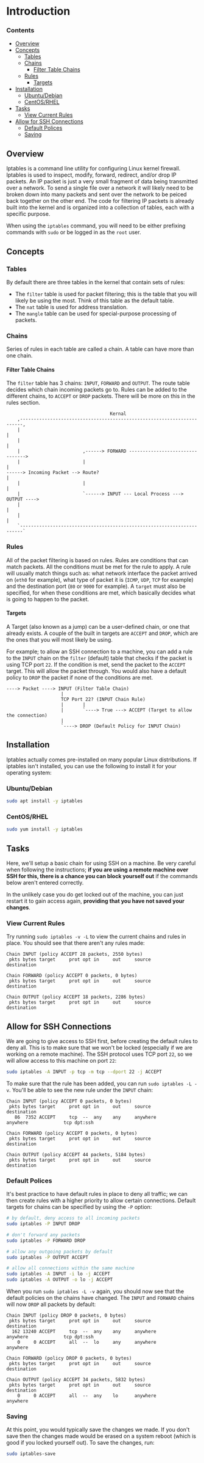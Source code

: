 <!--PROPS
{
    "estTime": 25
}
-->
# Introduction
<!--TOC_START-->
### Contents
- [Overview](#overview)
- [Concepts](#concepts)
	- [Tables](#tables)
	- [Chains](#chains)
		- [Filter Table Chains](#filter-table-chains)
	- [Rules](#rules)
		- [Targets](#targets)
- [Installation](#installation)
	- [Ubuntu/Debian](#ubuntudebian)
	- [CentOS/RHEL](#centosrhel)
- [Tasks](#tasks)
	- [View Current Rules](#view-current-rules)
- [Allow for SSH Connections](#allow-for-ssh-connections)
	- [Default Polices](#default-polices)
	- [Saving](#saving)

<!--TOC_END-->
## Overview
Iptables is a command line utility for configuring Linux kernel firewall.
Iptables is used to inspect, modify, forward, redirect, and/or drop IP packets.
An IP packet is just a very small fragment of data being transmitted over a network.
To send a single file over a network it will likely need to be broken down into many packets and sent over the network to be peiced back together on the other end.
The code for filtering IP packets is already built into the kernel and is organized into a collection of tables, each with a specific purpose. 

When using the `iptables` command, you will need to be either prefixing commands with `sudo` or be logged in as the `root` user.

## Concepts
### Tables
By default there are three tables in the kernel that contain sets of rules:
- The `filter` table is used for packet filtering; this is the table that you will likely be using the most. Think of this table as the default table.
- The `nat` table is used for address translation.
- The `mangle` table can be used for special-purpose processing of packets.
### Chains
Series of rules in each table are called a chain.
A table can have more than one chain.
#### Filter Table Chains
The `filter` table has 3 chains: `INPUT`, `FORWARD` and `OUTPUT`.
The route table decides which chain incoming packets go to.
Rules can be added to the different chains, to `ACCEPT` or `DROP` packets. There will be more on this in the rules section.
```text
                                      Kernal
    ,-----------------------------------------------------------------------,
    |                                                                       |
    |                                                                       |
    |                       ,------> FORWARD -------------------------------->
    |                       |                                               |
------> Incoming Packet --> Route?                                          |
    |                       |                                               |
    |                       `------> INPUT --- Local Process ---> OUTPUT ---->
    |                                                                       |
    |                                                                       |
    `-----------------------------------------------------------------------`
```
### Rules
All of the packet filtering is based on rules.
Rules are conditions that can match packets. All the conditions must be met for the rule to apply.
A rule will usually match things such as: what network interface the packet arrived on (`eth0` for example), what type of packet it is (`ICMP`, `UDP`, `TCP` for example) and the destination port (`80` or `9000` for example).
A `target` must also be specified, for when these conditions are met, which basically decides what is going to happen to the packet.
#### Targets
A Target (also known as a jump) can be a user-defined chain, or one that already exists.
A couple of the built in targets are `ACCEPT` and `DROP`, which are the ones that you will most likely be using.

For example; to allow an SSH connection to a machine, you can add a rule to the `INPUT` chain on the `filter` (default) table that checks if the packet is using TCP port `22`.
If the condition is met, send the packet to the `ACCEPT` target. This will allow the packet through.
You would also have a default policy to `DROP` the packet if none of the conditions are met.
```text
----> Packet ----> INPUT (Filter Table Chain) 
                    |
                    TCP Port 22? (INPUT Chain Rule)
                    |       |
                    |       `----> True ---> ACCEPT (Target to allow the connection)
                    |       
                    `----> DROP (Default Policy for INPUT Chain)
```
## Installation
Iptables actually comes pre-installed on many popular Linux distributions.
If iptables isn't installed, you can use the following to install it for your operating system:
### Ubuntu/Debian
```bash
sudo apt install -y iptables
``` 
### CentOS/RHEL
```bash
sudo yum install -y iptables
```
## Tasks
Here, we'll setup a basic chain for using SSH on a machine.
Be very careful when following the instructions; **if you are using a remote machine over SSH for this, there is a chance you can block yourself out** if the commands below aren't entered correctly.

In the unlikely case you do get locked out of the machine, you can just restart it to gain access again, **providing that you have not saved your changes**.
### View Current Rules
Try running `sudo iptables -v -L` to view the current chains and rules in place.
You should see that there aren't any rules made:
```text
Chain INPUT (policy ACCEPT 28 packets, 2550 bytes)
 pkts bytes target     prot opt in     out     source               destination         

Chain FORWARD (policy ACCEPT 0 packets, 0 bytes)
 pkts bytes target     prot opt in     out     source               destination         

Chain OUTPUT (policy ACCEPT 18 packets, 2286 bytes)
 pkts bytes target     prot opt in     out     source               destination 
```
## Allow for SSH Connections
We are going to give access to SSH first, before creating the default rules to deny all. This is to make sure that we won't be locked (especially if we are working on a remote machine).
The SSH protocol uses TCP port `22`, so we will allow access to this machine on port `22`:
```bash
sudo iptables -A INPUT -p tcp -m tcp --dport 22 -j ACCEPT
```
To make sure that the rule has been added, you can run `sudo iptables -L -v`. You'll be able to see the new rule under the `INPUT` chain:
```text
Chain INPUT (policy ACCEPT 0 packets, 0 bytes)
 pkts bytes target     prot opt in     out     source               destination
   86  7352 ACCEPT     tcp  --  any    any     anywhere             anywhere             tcp dpt:ssh

Chain FORWARD (policy ACCEPT 0 packets, 0 bytes)
 pkts bytes target     prot opt in     out     source               destination

Chain OUTPUT (policy ACCEPT 44 packets, 5184 bytes)
 pkts bytes target     prot opt in     out     source               destination
```
### Default Polices
It's best practice to have default rules in place to deny all traffic; we can then create rules with a higher priority to allow certain connections.
Default targets for chains can be specified by using the `-P` option:
```bash
# by default, deny access to all incoming packets
sudo iptables -P INPUT DROP

# don't forward any packets
sudo iptables -P FORWARD DROP

# allow any outgoing packets by default
sudo iptables -P OUTPUT ACCEPT

# allow all connections within the same machine
sudo iptables -A INPUT -i lo -j ACCEPT
sudo iptables -A OUTPUT -o lo -j ACCEPT
```
When you run `sudo iptables -L -v` again, you should now see that the default policies on the chains have changed.
The `INPUT` and `FORWARD` chains will now `DROP` all packets by default:
```text
Chain INPUT (policy DROP 0 packets, 0 bytes)
 pkts bytes target     prot opt in     out     source               destination         
  162 13240 ACCEPT     tcp  --  any    any     anywhere             anywhere             tcp dpt:ssh
    0     0 ACCEPT     all  --  lo     any     anywhere             anywhere            

Chain FORWARD (policy DROP 0 packets, 0 bytes)
 pkts bytes target     prot opt in     out     source               destination         

Chain OUTPUT (policy ACCEPT 34 packets, 5832 bytes)
 pkts bytes target     prot opt in     out     source               destination         
    0     0 ACCEPT     all  --  any    lo      anywhere             anywhere 
```
### Saving
At this point, you would typically save the changes we made.
If you don't save then the changes made would be erased on a system reboot (which is good if you locked yourself out).
To save the changes, run:
```bash
sudo iptables-save
```

